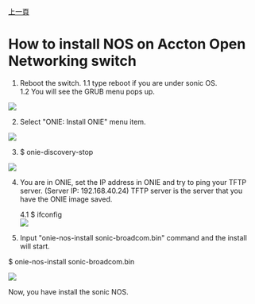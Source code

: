 [上一頁](https://jian-hong-wu.github.io/blog/ONIE/)

# How to install NOS on Accton Open Networking switch

1. Reboot the switch.
    1.1 type reboot if you are under sonic OS.   
    1.2 You will see the GRUB menu pops up.    
    
![](https://jian-hong-wu.github.io/blog/ONIE/onie_update/1.png)

2. Select "ONIE: Install ONIE" menu item.   
 
![](https://jian-hong-wu.github.io/blog/ONIE/onie_update/2.png)

3. $ onie-discovery-stop

![](https://jian-hong-wu.github.io/blog/ONIE/onie_update/3.png)

4. You are in ONIE, set the IP address in ONIE and try to ping your TFTP server. (Server IP: 192.168.40.24) TFTP server is the server that you have the ONIE image saved.    

    4.1 $ ifconfig   
![](https://jian-hong-wu.github.io/blog/ONIE/onie_update/4.png)

5. Input "onie-nos-install sonic-broadcom.bin" command and the install will start.

$ onie-nos-install sonic-broadcom.bin

![](https://jian-hong-wu.github.io/blog/ONIE/onie_update/5.png)

Now, you have install the sonic NOS.

